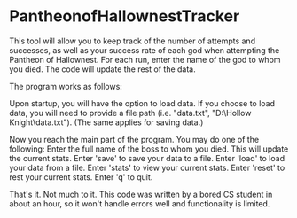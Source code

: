 # PantheonofHallownestTracker
This tool will allow you to keep track of the number of attempts and successes, as well as your success rate of each god
when attempting the Pantheon of Hallownest. For each run, enter the name of the god to whom you died. The code will
update the rest of the data.

The program works as follows:

Upon startup, you will have the option to load data. If you choose to load data, you will need to provide a file
path (i.e. "data.txt", "D:\Hollow Knight\data.txt"). (The same applies for saving data.)

Now you reach the main part of the program. You may do one of the following: Enter the full name of the boss to whom you
died. This will update the current stats. Enter 'save' to save your data to a file. Enter 'load' to load your data from
a file. Enter 'stats' to view your current stats. Enter 'reset' to rest your current stats. Enter 'q' to quit.

That's it. Not much to it. This code was written by a bored CS student in about an hour, so it won't handle errors
well and functionality is limited.